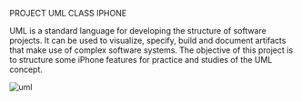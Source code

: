 PROJECT UML CLASS IPHONE

UML is a standard language for developing the structure of software projects. It can be used to visualize, specify, build and document artifacts that make use of complex software systems. The objective of this project is to structure some iPhone features for practice and studies of the UML concept.




![uml](https://github.com/eziocdl/DiagramaIphone/assets/25807617/f070cd55-026c-44e0-98a7-ebeeaf22f3fc)

